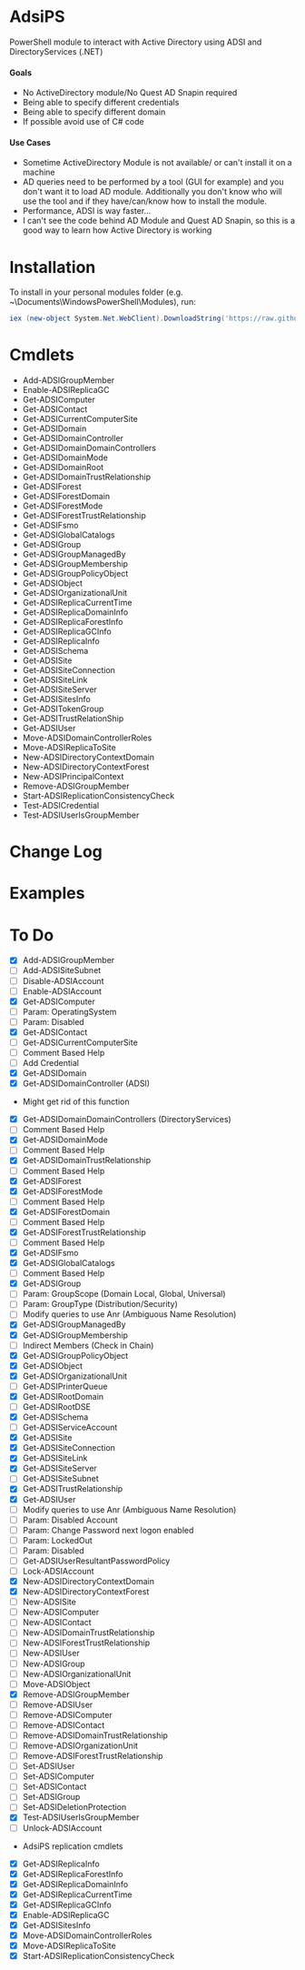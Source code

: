 # AdsiPS

PowerShell module to interact with Active Directory using ADSI and DirectoryServices (.NET)

#### Goals
 * No ActiveDirectory module/No Quest AD Snapin required
 * Being able to specify different credentials
 * Being able to specify different domain
 * If possible avoid use of C# code
  

#### Use Cases

 * Sometime ActiveDirectory Module is not available/ or can't install it on a machine
 * AD queries need to be performed by a tool (GUI for example) and you don't want it to load AD module. Additionally you don't know who will use the tool and if they have/can/know how to install the module.
 * Performance, ADSI is way faster...
 * I can't see the code behind AD Module and Quest AD Snapin, so this is a good way to learn how Active Directory is working

# Installation
To install in your personal modules folder (e.g. ~\Documents\WindowsPowerShell\Modules), run:

```powershell
iex (new-object System.Net.WebClient).DownloadString('https://raw.githubusercontent.com/lazywinadmin/AdsiPS/master/install.ps1')
```

# Cmdlets
* Add-ADSIGroupMember
* Enable-ADSIReplicaGC
* Get-ADSIComputer
* Get-ADSIContact
* Get-ADSICurrentComputerSite
* Get-ADSIDomain
* Get-ADSIDomainController
* Get-ADSIDomainDomainControllers
* Get-ADSIDomainMode
* Get-ADSIDomainRoot
* Get-ADSIDomainTrustRelationship
* Get-ADSIForest
* Get-ADSIForestDomain
* Get-ADSIForestMode
* Get-ADSIForestTrustRelationship
* Get-ADSIFsmo
* Get-ADSIGlobalCatalogs
* Get-ADSIGroup
* Get-ADSIGroupManagedBy
* Get-ADSIGroupMembership
* Get-ADSIGroupPolicyObject
* Get-ADSIObject
* Get-ADSIOrganizationalUnit
* Get-ADSIReplicaCurrentTime
* Get-ADSIReplicaDomainInfo
* Get-ADSIReplicaForestInfo
* Get-ADSIReplicaGCInfo
* Get-ADSIReplicaInfo
* Get-ADSISchema
* Get-ADSISite
* Get-ADSISiteConnection
* Get-ADSISiteLink
* Get-ADSISiteServer
* Get-ADSISitesInfo
* Get-ADSITokenGroup
* Get-ADSITrustRelationShip
* Get-ADSIUser
* Move-ADSIDomainControllerRoles
* Move-ADSIReplicaToSite
* New-ADSIDirectoryContextDomain
* New-ADSIDirectoryContextForest
* New-ADSIPrincipalContext
* Remove-ADSIGroupMember
* Start-ADSIReplicationConsistencyCheck
* Test-ADSICredential
* Test-ADSIUserIsGroupMember



# Change Log

# Examples



# To Do
- [x] Add-ADSIGroupMember
- [ ] Add-ADSISiteSubnet
- [ ] Disable-ADSIAccount
- [ ] Enable-ADSIAccount
- [x] Get-ADSIComputer
 - [ ] Param: OperatingSystem
 - [ ] Param: Disabled
- [x] Get-ADSIContact
- [ ] Get-ADSICurrentComputerSite
 - [ ] Comment Based Help
 - [ ] Add Credential
- [x] Get-ADSIDomain
- [x] Get-ADSIDomainController (ADSI)
 - Might get rid of this function
- [x] Get-ADSIDomainDomainControllers (DirectoryServices)
 - [ ] Comment Based Help
- [x] Get-ADSIDomainMode
 - [ ] Comment Based Help
- [x] Get-ADSIDomainTrustRelationship
 - [ ] Comment Based Help
- [x] Get-ADSIForest
- [x] Get-ADSIForestMode
 - [ ] Comment Based Help
- [x] Get-ADSIForestDomain
 - [ ] Comment Based Help
- [x] Get-ADSIForestTrustRelationship
 - [ ] Comment Based Help
- [x] Get-ADSIFsmo
- [x] Get-ADSIGlobalCatalogs
 - [ ] Comment Based Help
- [x] Get-ADSIGroup
 -  [ ] Param: GroupScope (Domain Local, Global, Universal)
 -  [ ] Param: GroupType (Distribution/Security)
 -  [ ] Modify queries to use Anr (Ambiguous Name Resolution)
- [x] Get-ADSIGroupManagedBy
- [x] Get-ADSIGroupMembership
 - [ ] Indirect Members (Check in Chain)
- [x] Get-ADSIGroupPolicyObject
- [x] Get-ADSIObject
- [x] Get-ADSIOrganizationalUnit
- [ ] Get-ADSIPrinterQueue
- [x] Get-ADSIRootDomain
- [ ] Get-ADSIRootDSE
- [x] Get-ADSISchema
- [ ] Get-ADSIServiceAccount
- [x] Get-ADSISite
- [x] Get-ADSISiteConnection
- [x] Get-ADSISiteLink
- [x] Get-ADSISiteServer
- [ ] Get-ADSISiteSubnet
- [x] Get-ADSITrustRelationship
- [x] Get-ADSIUser
 - [ ] Modify queries to use Anr (Ambiguous Name Resolution)
 - [ ] Param: Disabled Account 
 - [ ] Param: Change Password next logon enabled
 - [ ] Param: LockedOut
 - [ ] Param: Disabled
- [ ] Get-ADSIUserResultantPasswordPolicy
- [ ] Lock-ADSIAccount
- [x] New-ADSIDirectoryContextDomain
- [x] New-ADSIDirectoryContextForest
- [ ] New-ADSISite
- [ ] New-ADSIComputer
- [ ] New-ADSIContact
- [ ] New-ADSIDomainTrustRelationship
- [ ] New-ADSIForestTrustRelationship
- [ ] New-ADSIUser
- [ ] New-ADSIGroup
- [ ] New-ADSIOrganizationalUnit
- [ ] Move-ADSIObject
- [x] Remove-ADSIGroupMember
- [ ] Remove-ADSIUser
- [ ] Remove-ADSIComputer
- [ ] Remove-ADSIContact
- [ ] Remove-ADSIDomainTrustRelationship
- [ ] Remove-ADSIOrganizationUnit
- [ ] Remove-ADSIForestTrustRelationship
- [ ] Set-ADSIUser
- [ ] Set-ADSIComputer
- [ ] Set-ADSIContact
- [ ] Set-ADSIGroup
- [ ] Set-ADSIDeletionProtection
- [x] Test-ADSIUserIsGroupMember
- [ ] Unlock-ADSIAccount
- AdsiPS replication cmdlets
- [x] Get-ADSIReplicaInfo
- [x] Get-ADSIReplicaForestInfo
- [x] Get-ADSIReplicaDomainInfo
- [x] Get-ADSIReplicaCurrentTime
- [x] Get-ADSIReplicaGCInfo
- [x] Enable-ADSIReplicaGC
- [x] Get-ADSISitesInfo
- [x] Move-ADSIDomainControllerRoles
- [x] Move-ADSIReplicaToSite
- [x] Start-ADSIReplicationConsistencyCheck
